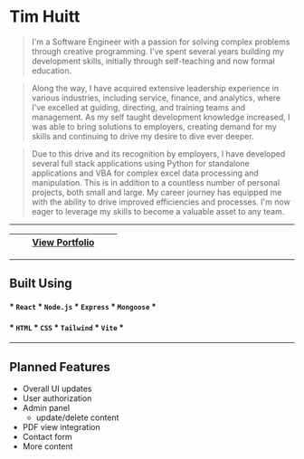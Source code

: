 # Tim Huitt

> I'm a Software Engineer with a passion for solving complex problems through creative programming. I've spent several years building my development skills, initially through self-teaching and now formal education. 

> Along the way, I have acquired extensive leadership experience in various industries, including service, finance, and analytics, where I've excelled at guiding, directing, and training teams and management. As my self taught development knowledge increased, I was able to bring solutions to employers, creating demand for my skills and continuing to drive my desire to dive ever deeper. 

> Due to this drive and its recognition by employers, I have developed several full stack applications using Python for standalone applications and VBA for complex excel data processing and manipulation. This is in addition to a countless number of personal projects, both small and large. My career journey has equipped me with the ability to drive improved efficiencies and processes. I'm now eager to leverage my skills to become a valuable asset to any team.

___

| | |[View Portfolio](https://keen-taiyaki-d381c5.netlify.app/)| | |
| - | - | - | - | - |
___
## Built Using
#### * `React` * `Node.js` * `Express` * `Mongoose` *
#### * `HTML` * `CSS` * `Tailwind` * `Vite` *
___
## Planned Features
- Overall UI updates
- User authorization
- Admin panel
  - update/delete content
- PDF view integration
- Contact form
- More content